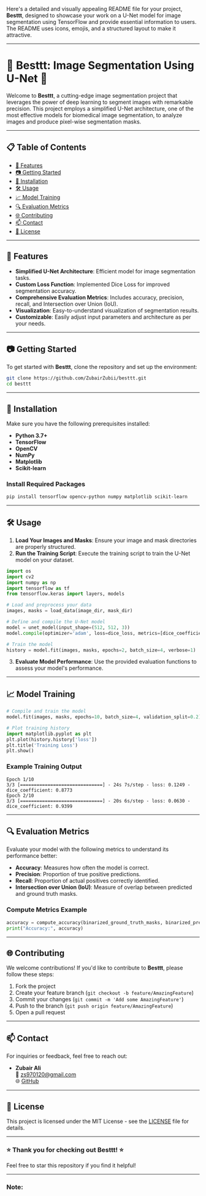 Here's a detailed and visually appealing README file for your project, **Besttt**, designed to showcase your work on a U-Net model for image segmentation using TensorFlow and provide essential information to users. The README uses icons, emojis, and a structured layout to make it attractive.

---

# 🥇 Besttt: Image Segmentation Using U-Net 🥇

Welcome to **Besttt**, a cutting-edge image segmentation project that leverages the power of deep learning to segment images with remarkable precision. This project employs a simplified U-Net architecture, one of the most effective models for biomedical image segmentation, to analyze images and produce pixel-wise segmentation masks.

---

## 📋 Table of Contents

- [🎯 Features](#-features)
- [📷 Getting Started](#-getting-started)
- [🚀 Installation](#-installation)
- [🛠️ Usage](#-usage)
- [📈 Model Training](#-model-training)
- [🔍 Evaluation Metrics](#-evaluation-metrics)
- [🌐 Contributing](#-contributing)
- [📫 Contact](#-contact)
- [📄 License](#-license)

---

## 🎯 Features

- **Simplified U-Net Architecture**: Efficient model for image segmentation tasks.
- **Custom Loss Function**: Implemented Dice Loss for improved segmentation accuracy.
- **Comprehensive Evaluation Metrics**: Includes accuracy, precision, recall, and Intersection over Union (IoU).
- **Visualization**: Easy-to-understand visualization of segmentation results.
- **Customizable**: Easily adjust input parameters and architecture as per your needs.

---

## 📷 Getting Started

To get started with **Besttt**, clone the repository and set up the environment:

```bash
git clone https://github.com/ZubairZubii/besttt.git
cd besttt
```

---

## 🚀 Installation

Make sure you have the following prerequisites installed:

- **Python 3.7+**
- **TensorFlow**
- **OpenCV**
- **NumPy**
- **Matplotlib**
- **Scikit-learn**

### Install Required Packages

```bash
pip install tensorflow opencv-python numpy matplotlib scikit-learn
```

---

## 🛠️ Usage

1. **Load Your Images and Masks**: Ensure your image and mask directories are properly structured.
2. **Run the Training Script**: Execute the training script to train the U-Net model on your dataset.

```python
import os
import cv2
import numpy as np
import tensorflow as tf
from tensorflow.keras import layers, models

# Load and preprocess your data
images, masks = load_data(image_dir, mask_dir)

# Define and compile the U-Net model
model = unet_model(input_shape=(512, 512, 3))
model.compile(optimizer='adam', loss=dice_loss, metrics=[dice_coefficient])

# Train the model
history = model.fit(images, masks, epochs=2, batch_size=4, verbose=1)
```

3. **Evaluate Model Performance**: Use the provided evaluation functions to assess your model's performance.

---

## 📈 Model Training

```python
# Compile and train the model
model.fit(images, masks, epochs=10, batch_size=4, validation_split=0.2)

# Plot training history
import matplotlib.pyplot as plt
plt.plot(history.history['loss'])
plt.title('Training Loss')
plt.show()
```

### Example Training Output

```
Epoch 1/10
3/3 [==============================] - 24s 7s/step - loss: 0.1249 - dice_coefficient: 0.8773
Epoch 2/10
3/3 [==============================] - 20s 6s/step - loss: 0.0630 - dice_coefficient: 0.9399
```

---

## 🔍 Evaluation Metrics

Evaluate your model with the following metrics to understand its performance better:

- **Accuracy**: Measures how often the model is correct.
- **Precision**: Proportion of true positive predictions.
- **Recall**: Proportion of actual positives correctly identified.
- **Intersection over Union (IoU)**: Measure of overlap between predicted and ground truth masks.

### Compute Metrics Example

```python
accuracy = compute_accuracy(binarized_ground_truth_masks, binarized_predicted_masks)
print("Accuracy:", accuracy)
```

---

## 🌐 Contributing

We welcome contributions! If you'd like to contribute to **Besttt**, please follow these steps:

1. Fork the project
2. Create your feature branch (`git checkout -b feature/AmazingFeature`)
3. Commit your changes (`git commit -m 'Add some AmazingFeature'`)
4. Push to the branch (`git push origin feature/AmazingFeature`)
5. Open a pull request

---

## 📫 Contact

For inquiries or feedback, feel free to reach out:

- **Zubair Ali**  
  📧 [zs970120@gmail.com](mailto:zs970120@gmail.com)  
  🌐 [GitHub](https://github.com/ZubairZubii)

---

## 📄 License

This project is licensed under the MIT License - see the [LICENSE](LICENSE) file for details.

---

### ⭐️ Thank you for checking out Besttt! ⭐️

Feel free to star this repository if you find it helpful!

---

### Note:

